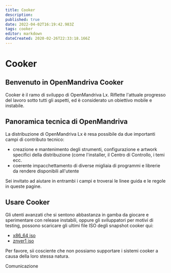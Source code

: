 ```yaml
---
title: Cooker
description: 
published: true
date: 2022-04-02T16:19:42.983Z
tags: cooker
editor: markdown
dateCreated: 2020-02-26T22:33:18.166Z
---
```


# Cooker

## Benvenuto in OpenMandriva Cooker

Cooker è il ramo di sviluppo di OpenMandriva Lx. Riflette l'attuale progresso del lavoro sotto tutti gli aspetti, ed è considerato un obiettivo mobile e instabile.

## Panoramica tecnica di OpenMandriva
La distribuzione di OpenMandriva Lx è resa possibile da due importanti campi di contributo tecnico:
- creazione e mantenimento degli strumenti, configurazione e artwork specifici della distribuzione (come l'installer, il Centro di Controllo, i temi ecc.
- coerente impacchettamento di diverse migliaia di programmi e librerie da rendere disponibili all'utente

Sei invitato ad aiutare in entrambi i campi e troverai le linee guida e le regole in queste pagine.

## Usare Cooker
Gli utenti avanzati che si sentono abbastanza in gamba da giocare e sperimentare con release instabili, oppure gli sviluppatori per motivi di testing, possono scaricare gli ultimi file ISO degli snapshot cooker qui:

- [x86_64 iso](https://abf.openmandriva.org/platforms/cooker/products/4)
- [znver1 iso](https://abf.openmandriva.org/platforms/cooker/products/53)

Per favore, sii cosciente che non possiamo supportare i sistemi cooker a causa della loro stessa natura.

Comunicazione